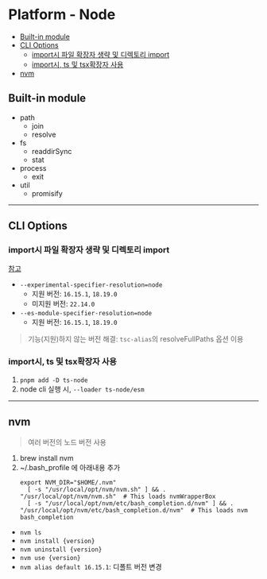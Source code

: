 # Platform - Node

- [Built-in module](#built-in-module)
- [CLI Options](#cli-options)
  - [import시 파일 확장자 생략 및 디렉토리 import](#import시-파일-확장자-생략-및-디렉토리-import)
  - [import시, ts 및 tsx확장자 사용](#import시-ts-및-tsx확장자-사용)
- [nvm](#nvm)

## Built-in module

- path
  - join
  - resolve
- fs
  - readdirSync
  - stat
- process
  - exit
- util
  - promisify

---

## CLI Options

### import시 파일 확장자 생략 및 디렉토리 import

[참고](https://stackoverflow.com/questions/64449464/error-err-unsupported-dir-import-directory-import-when-attempting-to-start-no)

- `--experimental-specifier-resolution=node`
  - 지원 버전: `16.15.1`, `18.19.0`
  - 미지원 버전: `22.14.0`
- `--es-module-specifier-resolution=node`
  - 지원 버전: `16.15.1`, `18.19.0`

> 기능(지원)하지 않는 버전 해결: `tsc-alias`의 resolveFullPaths 옵션 이용

### import시, ts 및 tsx확장자 사용

1. `pnpm add -D ts-node`
2. node cli 실행 시, `--loader ts-node/esm`

---

## nvm

> 여러 버전의 노드 버전 사용

1. brew install nvm
2. ~/.bash_profile 에 아래내용 추가
   ```shell
   export NVM_DIR="$HOME/.nvm"
     [ -s "/usr/local/opt/nvm/nvm.sh" ] && . "/usr/local/opt/nvm/nvm.sh"  # This loads nvmWrapperBox
     [ -s "/usr/local/opt/nvm/etc/bash_completion.d/nvm" ] && . "/usr/local/opt/nvm/etc/bash_completion.d/nvm"  # This loads nvm bash_completion
   ```

- `nvm ls`
- `nvm install {version}`
- `nvm uninstall {version}`
- `nvm use {version}`
- `nvm alias default 16.15.1`: 디폴트 버전 변경
